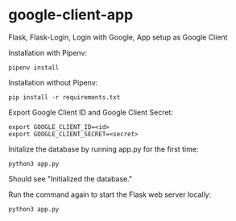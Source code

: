 # google-client-app
Flask, Flask-Login, Login with Google, App setup as Google Client

Installation with Pipenv:

```
pipenv install
```

Installation without Pipenv:

```
pip install -r requirements.txt
```

Export Google Client ID and Google Client Secret:

```
export GOOGLE_CLIENT_ID=<id>
export GOOGLE_CLIENT_SECRET=<secret>
```

Initalize the database by running app.py for the first time:

```
python3 app.py
```

Should see "Initialized the database."

Run the command again to start the Flask web server locally:

```
python3 app.py
```
